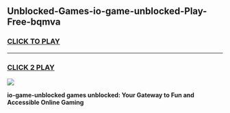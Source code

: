
## Unblocked-Games-io-game-unblocked-Play-Free-bqmva
<h3>
<a href="https://premium76.site?title=io-game-unblocked&ref=10A">CLICK TO PLAY</a></h3>
<hr>

<h3>
<a href="https://premium76.site?title=io-game-unblocked&ref=10A">CLICK 2 PLAY</a>
  
</h3>

<a href="https://premium76.site?title=io-game-unblocked&ref=10A"><img src="https://clearcache.store/games.png"></a>


**io-game-unblocked games unblocked: Your Gateway to Fun and Accessible Online Gaming**
